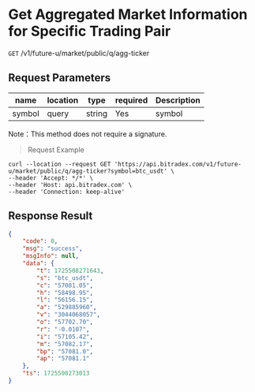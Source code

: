 # Get Aggregated Market Information for Specific Trading Pair

`GET` /v1/future-u/market/public/q/agg-ticker

## Request Parameters

| name   | location  | type   | required | Description   |
| ------ | ----- | ------ | ---- | ------ |
| symbol | query | string | Yes   | symbol |

Note：This method does not require a signature.

> Request Example

```shell
curl --location --request GET 'https://api.bitradex.com/v1/future-u/market/public/q/agg-ticker?symbol=btc_usdt' \
--header 'Accept: */*' \
--header 'Host: api.bitradex.com' \
--header 'Connection: keep-alive'
```

## Response Result

```json
{
    "code": 0,
    "msg": "success",
    "msgInfo": null,
    "data": {
        "t": 1725508271643,
        "s": "btc_usdt",
        "c": "57081.05",
        "h": "58498.95",
        "l": "56156.15",
        "a": "529885960",
        "v": "3044068057",
        "o": "57702.70",
        "r": "-0.0107",
        "i": "57105.42",
        "m": "57082.17",
        "bp": "57081.0",
        "ap": "57081.1"
    },
    "ts": 1725508273013
}
```

